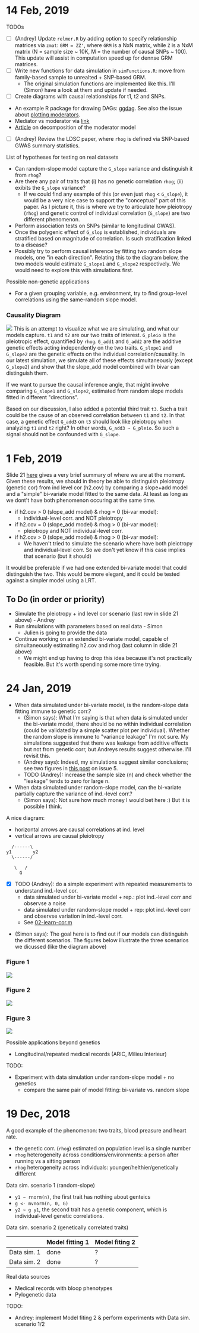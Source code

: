 # 14 Feb, 2019

TODOs
- [ ] (Andrey) Update `relmer.R` by adding option to specify relationship matrices via `zmat`: `GRM = ZZ'`, 
  where `GRM` is a NxN matrix, while `Z` is a NxM matrix (N = sample size ~ 10K, M = the number of causal SNPs ~ 100).
  This update will assist in computation speed up for dennse GRM matrices.
- [ ] Write new functions for data simulation in `simFunctions.R`: move from family-based sample to unrealted + SNP-based GRM.
  - The original simulation functions are implemented like this. I'll (Simon) have a look at them and update if needed.
- [ ] Create diagrams with causal relationships for t1, t2 and SNPs. 
- An example R package for drawing DAGs: [ggdag](https://github.com/malcolmbarrett/ggdag). See also the issue about [plotting moderators](https://github.com/malcolmbarrett/ggdag/issues/6).
- Mediator vs moderator via [link](https://www.theanalysisfactor.com/five-common-relationships-among-three-variables-in-a-statistical-model/)
- [Article](http://citeseerx.ist.psu.edu/viewdoc/download?doi=10.1.1.169.4836&rep=rep1&type=pdf) on decomposition of the moderator model 
- [ ] (Andrey) Review the LDSC paper, where `rhog` is defined via SNP-based GWAS summary statistics.

List of hypotheses for testing on real datasets
- Can random-slope model capture the `G_slope` variance and distinguish it from `rhog`?
- Are there any pair of traits that (i) has no genetic correlation `rhog`; (ii) exibits the `G_slope` variance?
  - If we could find any example of this (or even just `rhog` < `G_slope`), it would be a very nice case to support the "conceptual" part of this paper. As I picture it, this is where we try to articulate how pleiotropy (`rhog`) and genetic control of individual correlation (`G_slope`) are two different phenomenon. 
- Perform association tests on SNPs (similar to longitudinal GWAS).
- Once the polygenic effect of `G_slop` is established, individuals are stratified based on magnitude of correlation. Is such stratification linked to a disease?
- Possibly try to perform causal inference by fitting two random slope models, one "in each direction". Relating this to the diagram below, the two models would estimate `G_slope1` and `G_slope2` respectively. We would need to explore this with simulations first.

Possible non-genetic applications
- For a given grouping variable, e.g. environment, try to find group-level correlations using the same-random slope model.

### Causality Diagram
![](https://github.com/hemostat/polycor/blob/master/illustrations/causalityDiagram.JPG)
This is an attempt to visualize what we are simulating, and what our models capture. `t1` and `t2` are our two traits of interest. `G_pleio` is the pleiotropic effect, quantified by `rhog`. `G_add1` and `G_add2` are the additive genetic effects acting independently on the two traits. `G_slope1` and `G_slope2` are the genetic effects on the individual correlation/causality. In our latest simulation, we simulate all of these effects simultaneously (except `G_slope2`) and show that the slope_add model combined with bivar can distinguish them. 

If we want to pursue the causal inference angle, that might involve comparing `G_slope1` and `G_slope2`, estimated from random slope models fitted in different "directions". 

Based on our discussion, I also added a potential third trait `t3`. Such a trait could be the cause of an observed correlation between `t1` and `t2`. In that case, a genetic effect `G_add3` on `t3` should look like pleiotropy when analyzing `t1` and `t2` right? In other words, `G_add3 ~ G_pleio`. So such a signal should not be confounded with `G_slope`. 

# 1 Feb, 2019
Slide 21 [here](https://docs.google.com/presentation/d/1i_GdvuWhyWT5TzZH279RPxKEL5azU54mxBdcuBW4RyY/edit#slide=id.g4e83fb7b4c_4_1) gives a very brief summary of where we are at the moment. Given these results, we should in theory be able to distinguish pleiotropy (genetic cor) from ind level cor (h2.cov) by comparing a slope+add model and a "simple" bi-variate model fitted to the same data. At least as long as we dont't have both phenomenon occuring at the same time. 
- if h2.cov > 0 (slope_add model) & rhog = 0 (bi-var model): 
   - individual-level corr. and NOT pleiotropy
- if h2.cov = 0 (slope_add model) & rhog > 0 (bi-var model): 
   - pleiotropy and NOT individual-level corr.  
- if h2.cov > 0 (slope_add model) & rhog > 0 (bi-var model): 
   - We haven't tried to simulate the scenario where have both pleiotropy and individual-level corr. So we don't yet know if this case implies that scenario (but it should)
   
It would be preferable if we had one extended bi-variate model that could distinguish the two. This would be more elegant, and it could be tested against a simpler model using a LRT. 

## To Do (in order or priority)
- Simulate the pleiotropy + ind level cor scenario (last row in slide 21 above) - Andrey
- Run simulations with parameters based on real data - Simon
    - Julien is going to provide the data
- Continue working on an extended bi-variate model, capable of simultaneously estimating h2.cov and rhog (last column in slide 21 above)
    - We might end up having to drop this idea because it's not practically feasible. But it's worth spending some more time trying.
  
  
# 24 Jan, 2019

- When data simulated under bi-variate model, is the random-slope data fitting immune to genetic corr.?
    - (Simon says): What I'm saying is that when data is simulated under the bi-variate model, there should be no within individual correlation (could be validated by a simple scatter plot per individual). Whether the random slope is immune to "variance leakage" I'm not sure. My simulations suggested that there was leakage from additive effects but not from genetic corr, but Andreys results suggest otherwise. I'll revisit this.
    - (Andrey says): Indeed, my simulations suggest similar conclusions; see two figures in [this post](https://github.com/hemostat/polycor/issues/5#issuecomment-455611571) on issue 5.
    - TODO (Andrey): increase the sample size (n) and check whether the "leakage" tends to zero for large n.
- When data simulated under random-slope model, can the bi-variate partially capture the variance of ind.-level corr.?
    - (Simon says): Not sure how much money I would bet here :) But it is possible I think.
    
A nice diagram:

 - horizontal arrows are causal correlations at ind. level
 - vertical arrows are causal pleiotropy
```
  /------\
y1        y2
  \------/

   \   /
     G
```

- [x] TODO (Andrey): do a simple experiment with repeated measurements to understand ind.-level cor.
   - data simulated under bi-variate model + rep.: plot ind.-level corr and observse a noise
   - data simulated under random-slope model + rep: plot ind.-level corr and observse variation in ind.-level corr.
   - See [02-learn-cor.m](https://github.com/hemostat/polycor/blob/master/projects/02-learn-cor/02-learn-cor.md)
- (Simon says): The goal here is to find out if our models can distinguish the different scenarios. The figures below illustrate the three scenarios we dicussed (like the diagram above)

### Figure 1
![](https://github.com/hemostat/polycor/blob/master/illustrations/pleio.png)

### Figure 2
![](https://github.com/hemostat/polycor/blob/master/illustrations/indCor.png)

### Figure 3
![](https://github.com/hemostat/polycor/blob/master/illustrations/indCor_plusAdd.png)

Possible applications beyond genetics
- Longitudinal/repeated medical records (ARIC, Milieu Interieur)

TODO:
- Experiment with data simulation under random-slope model + no genetics
   - compare the same pair of model fitting: bi-variate vs. random slope

# 19 Dec, 2018

A good example of the phenomenon: two traits, blood preasure and heart rate.
- the genetic corr. (`rhog`) estimated on population level is a single number
- `rhog` heterogeneity across conditions/environments: a person after running vs a sitting person
- `rhog` heterogeneity across individuals: younger/helthier/genetically different

Data sim. scenario 1 (random-slope)
- `y1 ~ rnorm(n)`, the first trait has nothing about genteics
- `g <- mvnorm(n, 0, G)`
- `y2 ~ g y1`, the second trait has a genetic component, which is individual-level genetic correlations.

Data sim. scenario 2 (genetically correlated traits)

|              | Model fitting 1 | Model fiting 2|
|--------------|-----------------|---------------|
| Data sim. 1  | done | ? |
| Data sim. 2  | done | ? |

Real data sources

- Medical records with bloop phenotypes
- Pylogenetic data 

TODO:

- Andrey: implement Model fiting 2 & perform experiments with Data sim. scenario 1/2
